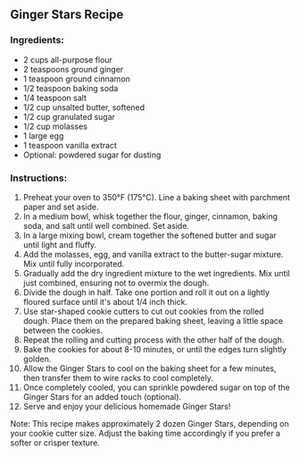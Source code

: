 ## Ginger Stars Recipe

### Ingredients:
- 2 cups all-purpose flour
- 2 teaspoons ground ginger
- 1 teaspoon ground cinnamon
- 1/2 teaspoon baking soda
- 1/4 teaspoon salt
- 1/2 cup unsalted butter, softened
- 1/2 cup granulated sugar
- 1/2 cup molasses
- 1 large egg
- 1 teaspoon vanilla extract
- Optional: powdered sugar for dusting

### Instructions:
1. Preheat your oven to 350°F (175°C). Line a baking sheet with parchment paper and set aside.
2. In a medium bowl, whisk together the flour, ginger, cinnamon, baking soda, and salt until well combined. Set aside.
3. In a large mixing bowl, cream together the softened butter and sugar until light and fluffy.
4. Add the molasses, egg, and vanilla extract to the butter-sugar mixture. Mix until fully incorporated.
5. Gradually add the dry ingredient mixture to the wet ingredients. Mix until just combined, ensuring not to overmix the dough.
6. Divide the dough in half. Take one portion and roll it out on a lightly floured surface until it's about 1/4 inch thick.
7. Use star-shaped cookie cutters to cut out cookies from the rolled dough. Place them on the prepared baking sheet, leaving a little space between the cookies.
8. Repeat the rolling and cutting process with the other half of the dough.
9. Bake the cookies for about 8-10 minutes, or until the edges turn slightly golden.
10. Allow the Ginger Stars to cool on the baking sheet for a few minutes, then transfer them to wire racks to cool completely.
11. Once completely cooled, you can sprinkle powdered sugar on top of the Ginger Stars for an added touch (optional).
12. Serve and enjoy your delicious homemade Ginger Stars!

Note: This recipe makes approximately 2 dozen Ginger Stars, depending on your cookie cutter size. Adjust the baking time accordingly if you prefer a softer or crisper texture.